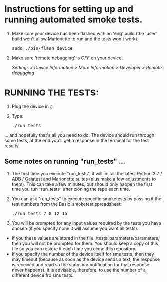 Instructions for setting up and running automated smoke tests.
==============================================================

1. Make sure your device has been flashed with an 'eng' build (the 'user' build won't allow Marionette to run and the tests won't work).

   <pre>
   sudo ./bin/flash_device
   </pre>


2. Make sure 'remote debugging' is *OFF* on your device:

   *Settings > Device Information > More Information >  Developer > Remote debugging*



RUNNING THE TESTS:
==================


1. Plug the device in :) 

2. Type:

   <pre>
   ./run_tests
   </pre>


... and hopefully that's all you need to do. The device should run through some tests, at the end you'll get a response in the terminal for the test results.


Some notes on running "run_tests" ...
-------------------------------------

1. The first time you execute "run_tests", it will install the latest Python 2.7 / ADB / Gaiatest and Marionette suites (plus make a few adjustments to them). This can take a few minutes, but should only happen the first time you run "run_tests" after cloning the repo each time.

2. You can ask "run_tests" to execute specific smoketests by passing it the test numbers from the Basic_smoketest spreadsheet:

   <pre>./run_tests 7 8 12 15</pre>

3. You will be prompted for any input values required by the tests you have chosen (if you specify none it will assume you want all tests).

* If you these values are stored in the file ./tests_parameters/parameters, then you will not be prompted for them. You should keep a copy of this file so you can restore it each time you clone this repository.
* If you specify the number of the device itself for sms tests, then they may timeout (because as soon as the device sends a text, the response is received and read so the statusbar notification for that response never happens). It is advisable, therefore, to use the number of a different device fro sms tests.
